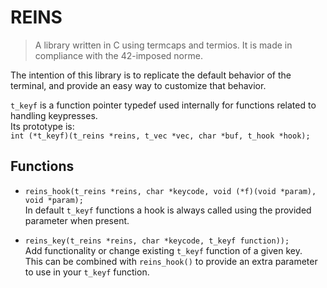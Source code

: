 # REINS

> A library written in C using termcaps and termios. It is made in
> compliance with the 42-imposed norme.

The intention of this library is to replicate the default behavior of the terminal, and provide an easy way to customize that behavior.

`t_keyf` is a function pointer typedef used internally for functions related to handling keypresses.  
Its prototype is:  
 `int (*t_keyf)(t_reins *reins, t_vec *vec, char *buf, t_hook *hook);`

## Functions

* `reins_hook(t_reins *reins, char *keycode, void (*f)(void *param), void *param);`  
In default `t_keyf` functions a hook is always called using the provided parameter when present.

* `reins_key(t_reins *reins, char *keycode, t_keyf function));`  
Add functionality or change existing `t_keyf` function of a given key.  
This can be combined with `reins_hook()` to provide an extra parameter to use in your `t_keyf` function.
